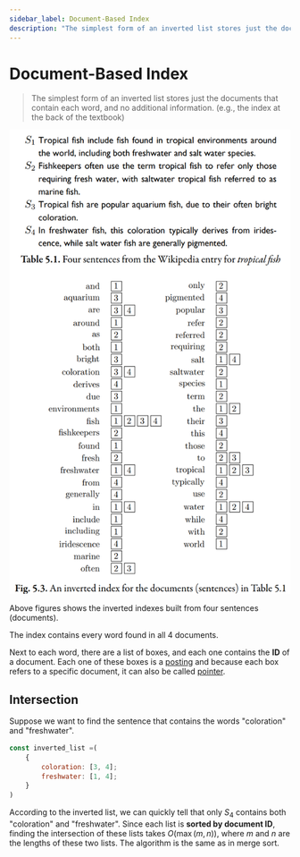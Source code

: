 ```yaml
---
sidebar_label: Document-Based Index
description: "The simplest form of an inverted list stores just the documents that contain each word, and no additional information."
---
```


# Document-Based Index

> The simplest form of an inverted list stores just the documents that contain each word, and no additional information. (e.g., the index at the back of the textbook)

![document inverted list](../_assets-05//document-inverted-list-example.png)

Above figures shows the inverted indexes built from four sentences (documents).

The index contains every word found in all 4 documents.

Next to each word, there are a list of boxes, and each one contains the **ID** of a document. Each one of these boxes is a [posting](index.md#posting-and-pointer) and because each box refers to a specific document, it can also be called [pointer](index.md#posting-and-pointer).

## Intersection

Suppose we want to find the sentence that contains the words "coloration" and "freshwater".

```js
const inverted_list =(
    {
        coloration: [3, 4];
        freshwater: [1, 4];
    }
)
```

According to the inverted list, we can quickly tell that only $S_4$ contains both "coloration" and "freshwater". Since each list is **sorted by document ID**, finding the intersection of these lists takes $O(\max{(m,n)})$, where $m$ and $n$ are the lengths of these two lists. The algorithm is the same as in merge sort.
